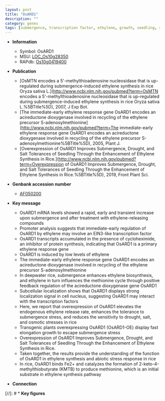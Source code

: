 ```yaml
---
layout: post
title: "OsARD1"
description: ""
category: genes
tags: [submergence, transcription factor, ethylene, growth, seedling, salt, tolerance, abiotic stress, salt tolerance, stress, biotic stress, stress response]
---
```


* **Information**  
    + Symbol: OsARD1  
    + MSU: [LOC_Os10g28350](http://rice.uga.edu/cgi-bin/ORF_infopage.cgi?orf=LOC_Os10g28350)  
    + RAPdb: [Os10g0419400](https://rapdb.dna.affrc.go.jp/locus/?name=Os10g0419400)  

* **Publication**  
    + [OsMTN encodes a 5'-methylthioadenosine nucleosidase that is up-regulated during submergence-induced ethylene synthesis in rice Oryza sativa L.](http://www.ncbi.nlm.nih.gov/pubmed?term=OsMTN encodes a 5'-methylthioadenosine nucleosidase that is up-regulated during submergence-induced ethylene synthesis in rice Oryza sativa L.%5BTitle%5D), 2007, J Exp Bot.
    + [The immediate-early ethylene response gene OsARD1 encodes an acireductone dioxygenase involved in recycling of the ethylene precursor S-adenosylmethionine](http://www.ncbi.nlm.nih.gov/pubmed?term=The immediate-early ethylene response gene OsARD1 encodes an acireductone dioxygenase involved in recycling of the ethylene precursor S-adenosylmethionine%5BTitle%5D), 2005, Plant J.
    + [Overexpression of OsARD1 Improves Submergence, Drought, and Salt Tolerances of Seedling Through the Enhancement of Ethylene Synthesis in Rice.](http://www.ncbi.nlm.nih.gov/pubmed?term=Overexpression of OsARD1 Improves Submergence, Drought, and Salt Tolerances of Seedling Through the Enhancement of Ethylene Synthesis in Rice.%5BTitle%5D), 2019, Front Plant Sci.

* **Genbank accession number**  
    + [AF050200](http://www.ncbi.nlm.nih.gov/nuccore/AF050200)

* **Key message**  
    + OsARD1 mRNA levels showed a rapid, early and transient increase upon submergence and after treatment with ethylene-releasing compounds
    + Promoter analysis suggests that immediate-early regulation of OsARD1 by ethylene may involve an EIN3-like transcription factor
    + OsARD1 transcripts accumulated in the presence of cycloheximide, an inhibitor of protein synthesis, indicating that OsARD1 is a primary ethylene response gene
    + OsARD1 is induced by low levels of ethylene
    + The immediate-early ethylene response gene OsARD1 encodes an acireductone dioxygenase involved in recycling of the ethylene precursor S-adenosylmethionine
    + In deepwater rice, submergence enhances ethylene biosynthesis, and ethylene in turn influences the methionine cycle through positive feedback regulation of the acireductone dioxygenase gene OsARD1
    + Subcellular localization shows that OsARD1 displays strong localization signal in cell nucleus, suggesting OsARD1 may interact with the transcription factors
    + Here, we report that overexpression of OsARD1 elevates the endogenous ethylene release rate, enhances the tolerance to submergence stress, and reduces the sensitivity to drought, salt, and osmotic stresses in rice
    + Transgenic plants overexpressing OsARD1 (OsARD1-OE) display fast elongation growth to escape submergence stress
    + Overexpression of OsARD1 Improves Submergence, Drought, and Salt Tolerances of Seedling Through the Enhancement of Ethylene Synthesis in Rice.
    + Taken together, the results provide the understanding of the function of OsARD1 in ethylene synthesis and abiotic stress response in rice
    + In rice, OsARD1 binds Fe2+ and catalyzes the formation of 2-keto-4-methylthiobutyrate (KMTB) to produce methionine, which is an initial substrate in ethylene synthesis pathway

* **Connection**  

[//]: # * **Key figures**  


